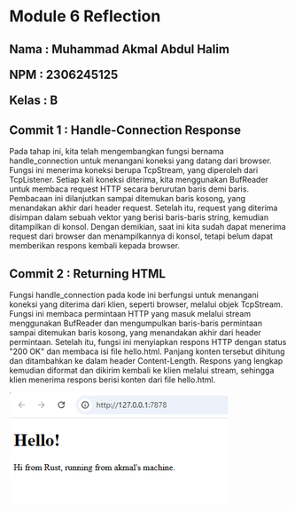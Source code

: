 <h1>Module 6 Reflection</h1>

<h2>
Nama  : Muhammad Akmal Abdul Halim

NPM   : 2306245125

Kelas : B

</h2>

## Commit 1 : Handle-Connection Response

Pada tahap ini, kita telah mengembangkan fungsi bernama handle_connection untuk menangani koneksi yang datang dari browser. Fungsi ini menerima koneksi berupa TcpStream, yang diperoleh dari TcpListener. Setiap kali koneksi diterima, kita menggunakan BufReader untuk membaca request HTTP secara berurutan baris demi baris. Pembacaan ini dilanjutkan sampai ditemukan baris kosong, yang menandakan akhir dari header request. Setelah itu, request yang diterima disimpan dalam sebuah vektor yang berisi baris-baris string, kemudian ditampilkan di konsol. Dengan demikian, saat ini kita sudah dapat menerima request dari browser dan menampilkannya di konsol, tetapi belum dapat memberikan respons kembali kepada browser.

## Commit 2 : Returning HTML

Fungsi handle_connection pada kode ini berfungsi untuk menangani koneksi yang diterima dari klien, seperti browser, melalui objek TcpStream. Fungsi ini membaca permintaan HTTP yang masuk melalui stream menggunakan BufReader dan mengumpulkan baris-baris permintaan sampai ditemukan baris kosong, yang menandakan akhir dari header permintaan. Setelah itu, fungsi ini menyiapkan respons HTTP dengan status "200 OK" dan membaca isi file hello.html. Panjang konten tersebut dihitung dan ditambahkan ke dalam header Content-Length. Respons yang lengkap kemudian diformat dan dikirim kembali ke klien melalui stream, sehingga klien menerima respons berisi konten dari file hello.html.

![alt text](FileScreenshot/image.png)
